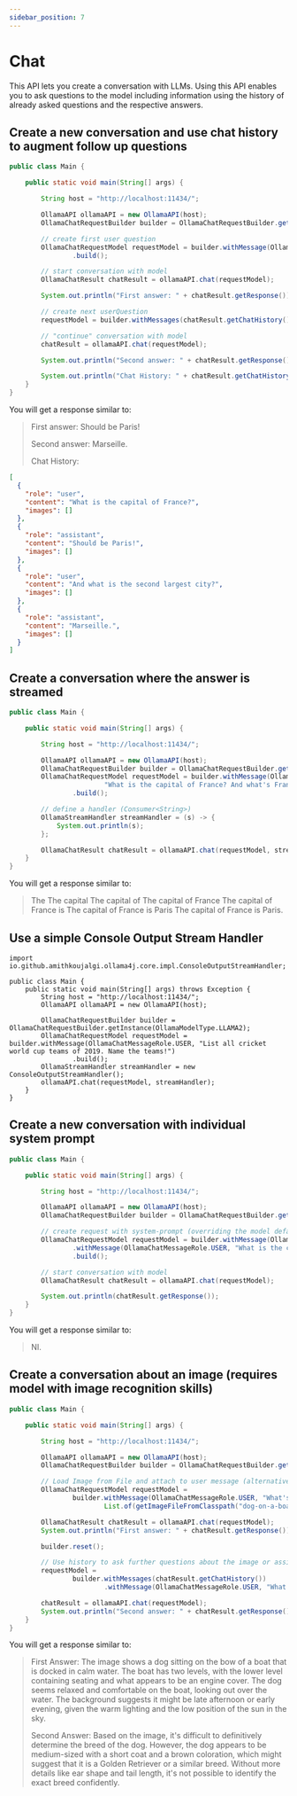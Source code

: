 ```yaml
---
sidebar_position: 7
---
```


# Chat

This API lets you create a conversation with LLMs. Using this API enables you to ask questions to the model including
information using the history of already asked questions and the respective answers.

## Create a new conversation and use chat history to augment follow up questions

```java
public class Main {

    public static void main(String[] args) {

        String host = "http://localhost:11434/";

        OllamaAPI ollamaAPI = new OllamaAPI(host);
        OllamaChatRequestBuilder builder = OllamaChatRequestBuilder.getInstance(OllamaModelType.LLAMA2);

        // create first user question
        OllamaChatRequestModel requestModel = builder.withMessage(OllamaChatMessageRole.USER, "What is the capital of France?")
                .build();

        // start conversation with model
        OllamaChatResult chatResult = ollamaAPI.chat(requestModel);

        System.out.println("First answer: " + chatResult.getResponse());

        // create next userQuestion
        requestModel = builder.withMessages(chatResult.getChatHistory()).withMessage(OllamaChatMessageRole.USER, "And what is the second largest city?").build();

        // "continue" conversation with model
        chatResult = ollamaAPI.chat(requestModel);

        System.out.println("Second answer: " + chatResult.getResponse());

        System.out.println("Chat History: " + chatResult.getChatHistory());
    }
}

```

You will get a response similar to:

> First answer: Should be Paris!
>
> Second answer: Marseille.
>
> Chat History:

```json
[
  {
    "role": "user",
    "content": "What is the capital of France?",
    "images": []
  },
  {
    "role": "assistant",
    "content": "Should be Paris!",
    "images": []
  },
  {
    "role": "user",
    "content": "And what is the second largest city?",
    "images": []
  },
  {
    "role": "assistant",
    "content": "Marseille.",
    "images": []
  }
]
```

## Create a conversation where the answer is streamed

```java
public class Main {

    public static void main(String[] args) {

        String host = "http://localhost:11434/";

        OllamaAPI ollamaAPI = new OllamaAPI(host);
        OllamaChatRequestBuilder builder = OllamaChatRequestBuilder.getInstance(config.getModel());
        OllamaChatRequestModel requestModel = builder.withMessage(OllamaChatMessageRole.USER,
                        "What is the capital of France? And what's France's connection with Mona Lisa?")
                .build();

        // define a handler (Consumer<String>)
        OllamaStreamHandler streamHandler = (s) -> {
            System.out.println(s);
        };

        OllamaChatResult chatResult = ollamaAPI.chat(requestModel, streamHandler);
    }
}
```

You will get a response similar to:

> The
> The capital
> The capital of
> The capital of France
> The capital of France is
> The capital of France is Paris
> The capital of France is Paris.

## Use a simple Console Output Stream Handler

```
import io.github.amithkoujalgi.ollama4j.core.impl.ConsoleOutputStreamHandler;

public class Main {
    public static void main(String[] args) throws Exception {
        String host = "http://localhost:11434/";
        OllamaAPI ollamaAPI = new OllamaAPI(host);

        OllamaChatRequestBuilder builder = OllamaChatRequestBuilder.getInstance(OllamaModelType.LLAMA2);
        OllamaChatRequestModel requestModel = builder.withMessage(OllamaChatMessageRole.USER, "List all cricket world cup teams of 2019. Name the teams!")
                .build();
        OllamaStreamHandler streamHandler = new ConsoleOutputStreamHandler();
        ollamaAPI.chat(requestModel, streamHandler);
    }
}
```

## Create a new conversation with individual system prompt

```java
public class Main {

    public static void main(String[] args) {

        String host = "http://localhost:11434/";

        OllamaAPI ollamaAPI = new OllamaAPI(host);
        OllamaChatRequestBuilder builder = OllamaChatRequestBuilder.getInstance(OllamaModelType.LLAMA2);

        // create request with system-prompt (overriding the model defaults) and user question
        OllamaChatRequestModel requestModel = builder.withMessage(OllamaChatMessageRole.SYSTEM, "You are a silent bot that only says 'NI'. Do not say anything else under any circumstances!")
                .withMessage(OllamaChatMessageRole.USER, "What is the capital of France? And what's France's connection with Mona Lisa?")
                .build();

        // start conversation with model
        OllamaChatResult chatResult = ollamaAPI.chat(requestModel);

        System.out.println(chatResult.getResponse());
    }
}

```

You will get a response similar to:

> NI.

## Create a conversation about an image (requires model with image recognition skills)

```java
public class Main {

    public static void main(String[] args) {

        String host = "http://localhost:11434/";

        OllamaAPI ollamaAPI = new OllamaAPI(host);
        OllamaChatRequestBuilder builder = OllamaChatRequestBuilder.getInstance(OllamaModelType.LLAVA);

        // Load Image from File and attach to user message (alternatively images could also be added via URL)
        OllamaChatRequestModel requestModel =
                builder.withMessage(OllamaChatMessageRole.USER, "What's in the picture?",
                        List.of(getImageFileFromClasspath("dog-on-a-boat.jpg"))).build();

        OllamaChatResult chatResult = ollamaAPI.chat(requestModel);
        System.out.println("First answer: " + chatResult.getResponse());

        builder.reset();

        // Use history to ask further questions about the image or assistant answer
        requestModel =
                builder.withMessages(chatResult.getChatHistory())
                        .withMessage(OllamaChatMessageRole.USER, "What's the dogs breed?").build();

        chatResult = ollamaAPI.chat(requestModel);
        System.out.println("Second answer: " + chatResult.getResponse());
    }
}
```

You will get a response similar to:

> First Answer: The image shows a dog sitting on the bow of a boat that is docked in calm water. The boat has two
> levels, with the lower level containing seating and what appears to be an engine cover. The dog seems relaxed and
> comfortable on the boat, looking out over the water. The background suggests it might be late afternoon or early
> evening, given the warm lighting and the low position of the sun in the sky.
>
> Second Answer: Based on the image, it's difficult to definitively determine the breed of the dog. However, the dog
> appears to be medium-sized with a short coat and a brown coloration, which might suggest that it is a Golden Retriever
> or a similar breed. Without more details like ear shape and tail length, it's not possible to identify the exact breed
> confidently.